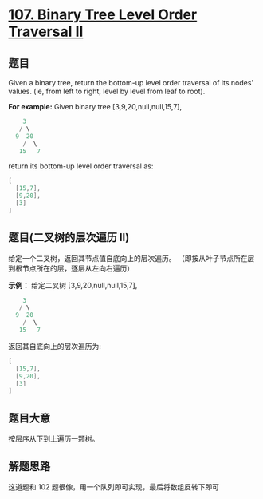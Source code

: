 # [107. Binary Tree Level Order Traversal II](https://leetcode-cn.com/problems/binary-tree-level-order-traversal-ii/)

## 题目

Given a binary tree, return the bottom-up level order traversal of its nodes' values. (ie, from left to right, level by level from leaf to root).

**For example:**
Given binary tree [3,9,20,null,null,15,7],

```c
    3
   / \
  9  20
    /  \
   15   7
```

return its bottom-up level order traversal as:

```c
[
  [15,7],
  [9,20],
  [3]
]
```

## 题目(二叉树的层次遍历 II)

给定一个二叉树，返回其节点值自底向上的层次遍历。 （即按从叶子节点所在层到根节点所在的层，逐层从左向右遍历）

**示例：**
给定二叉树 [3,9,20,null,null,15,7],

```c
    3
   / \
  9  20
    /  \
   15   7
```

返回其自底向上的层次遍历为:

```c
[
  [15,7],
  [9,20],
  [3]
]
```

## 题目大意

按层序从下到上遍历一颗树。

## 解题思路

这道题和 102 题很像，用一个队列即可实现，最后将数组反转下即可
